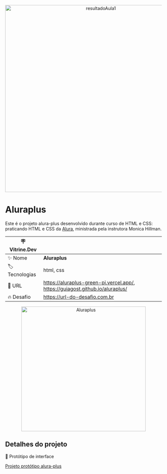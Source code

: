 <p align="center"><img width="600"  alt="resultadoAula1" src="https://github.com/GuiAgost/aluraplus/assets/76624588/c4673aad-12bc-487c-9330-07852d4f098d"></p>

# Aluraplus

Este é o projeto alura-plus desenvolvido durante curso de HTML e CSS: praticando HTML e CSS da [Alura](https://www.alura.com.br/), ministrada pela instrutora Monica Hillman.

| :placard: Vitrine.Dev |     |
| -------------  | --- |
| :sparkles: Nome        | **Aluraplus**
| :label: Tecnologias | html, css
| :rocket: URL         | https://aluraplus-green-pi.vercel.app/, https://guiagost.github.io/aluraplus/
| :fire: Desafio     | https://url-do-desafio.com.br

<!-- Inserir imagem com a #vitrinedev ao final do link -->
<!-- ![](https://github.com/GuiAgost/aluraplus/assets/76624588/460ef80a-da02-4d33-a4f0-8b9fc2a11bef#vitrinedev) -->
<p align="center"><img width="400"  alt="Aluraplus" src="https://github.com/GuiAgost/aluraplus/assets/76624588/460ef80a-da02-4d33-a4f0-8b9fc2a11bef#vitrinedev"></p>

## Detalhes do projeto

🔗 Protótipo de interface

[Projeto protótipo alura-plus](https://www.figma.com/file/tFDVyNuKhrT2G03k2dCstW/Alura-Plus---Layout?node-id=1%3A77)







